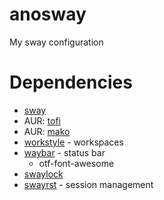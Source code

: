 # anosway
 My sway configuration

# Dependencies
 - [sway](https://github.com/swaywm/sway)
 - AUR: [tofi](https://github.com/philj56/tofi)
 - AUR: [mako](https://github.com/emersion/mako)
 - [workstyle](https://github.com/pierrechevalier83/workstyle) - workspaces
 - [waybar](https://github.com/Alexays/Waybar/) - status bar
   - otf-font-awesome
 - [swaylock](https://github.com/swaywm/swaylock)
 - [swayrst](https://github.com/Nama/swayrst) - session management
